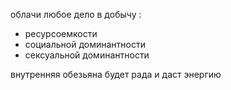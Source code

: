 облачи любое дело в добычу :
* ресурсоемкости  
* социальной доминантности  
* сексуальной доминантности  
  
внутренняя обезьяна будет рада и даст энергию